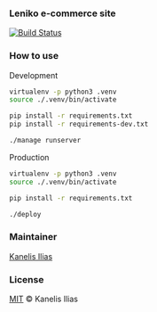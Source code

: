 ### Leniko e-commerce site

[![Build Status](https://travis-ci.org/TediCreations/leniko.svg?branch=master)](https://travis-ci.org/TediCreations/leniko)

### How to use

Development

```sh
virtualenv -p python3 .venv
source ./.venv/bin/activate

pip install -r requirements.txt
pip install -r requirements-dev.txt

./manage runserver
```
Production

```sh
virtualenv -p python3 .venv
source ./.venv/bin/activate

pip install -r requirements.txt

./deploy
```


### Maintainer

[Kanelis Ilias](mailto:hkanelhs@yahoo.gr)

### License

[MIT](LICENSE) © Kanelis Ilias
